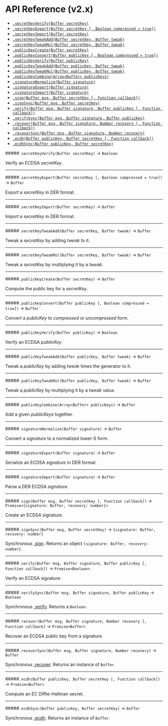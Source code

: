 # API Reference (v2.x)

- [`.secretKeyVerify(Buffer secretKey)`](#secretkeyverifybuffer-secretkey---boolean)
- [`.secretKeyExport(Buffer secretKey [, Boolean compressed = true])`](#secretkeyexportbuffer-secretkey--boolean-compressed--true---buffer)
- [`.secretKeyImport(Buffer secretKey)`](#secretkeyimportbuffer-secretkey---buffer)
- [`.secretKeyTweakAdd(Buffer secretKey, Buffer tweak)`](#secretkeytweakaddbuffer-secretkey-buffer-tweak---buffer)
- [`.secretKeyTweakMul(Buffer secretKey, Buffer tweak)`](#secretkeytweakmulbuffer-secretkey-buffer-tweak---buffer)
- [`.publicKeyCreate(Buffer secretKey)`](#publickeycreatebuffer-secretkey---buffer)
- [`.publicKeyConvert(Buffer publicKey [, Boolean compressed = true])`](#publickeyconvertbuffer-publickey--boolean-compressed--true---buffer)
- [`.publicKeyVerify(Buffer publicKey)`](#publickeyverifybuffer-publickey---boolean)
- [`.publicKeyTweakAdd(Buffer publicKey, Buffer tweak)`](#publickeytweakaddbuffer-publickey-buffer-tweak---buffer)
- [`.publicKeyTweakMul(Buffer publicKey, Buffer tweak)`](#publickeytweakmulbuffer-publickey-buffer-tweak---buffer)
- [`.publicKeyCombine(Array<Buffer> publicKeys)`](#publickeycombinearraybuffer-publickeys---buffer)
- [`.signatureNormalize(Buffer signature)`](#signaturenormalizebuffer-signature---buffer)
- [`.signatureExport(Buffer signature)`](#signatureexportbuffer-signature---buffer)
- [`.signatureImport(Buffer signature)`](#signatureimportbuffer-signature---buffer)
- [`.sign(Buffer msg, Buffer secretKey [, Function callback])`](#signbuffer-msg-buffer-secretkey--function-callback---promisesignature-buffer-recovery-number)
- [`.signSync(Buffer msg, Buffer secretKey)`](#signsyncbuffer-msg-buffer-secretkey---signature-buffer-recovery-number)
- [`.verify(Buffer msg, Buffer signature, Buffer publicKey [, Function callback])`](#verifybuffer-msg-buffer-signature-buffer-publickey--function-callback---promiseboolean)
- [`.verifySync(Buffer msg, Buffer signature, Buffer publicKey)`](#verifysyncbuffer-msg-buffer-signature-buffer-publickey---boolean)
- [`.recover(Buffer msg, Buffer signature, Number recovery [, Function callback])`](#recoverbuffer-msg-buffer-signature-number-recovery--function-callback---promisebuffer)
- [`.recoverSync(Buffer msg, Buffer signature, Number recovery)`](#recoversyncbuffer-msg-buffer-signature-number-recovery---buffer)
- [`.ecdh(Buffer publicKey, Buffer secretKey [, Function callback])`](#ecdhbuffer-publickey-buffer-secretkey--function-callback---promisebuffer)
- [`.ecdhSync(Buffer publicKey, Buffer secretKey)`](#ecdhsyncbuffer-publickey-buffer-secretkey---buffer)

#####`.secretKeyVerify(Buffer secretKey)` -> `Boolean`

Verify an ECDSA *secretKey*.

<hr>

#####`.secretKeyExport(Buffer secretKey [, Boolean compressed = true])` -> `Buffer`

Export a *secretKey* in DER format.

<hr>

#####`.secretKeyImport(Buffer secretKey)` -> `Buffer`

Import a *secretKey* in DER format.

<hr>

#####`.secretKeyTweakAdd(Buffer secretKey, Buffer tweak)` -> `Buffer`

Tweak a *secretKey* by adding *tweak* to it.

<hr>

#####`.secretKeyTweakMul(Buffer secretKey, Buffer tweak)` -> `Buffer`

Tweak a *secretKey* by multiplying it by a *tweak*.

<hr>

#####`.publicKeyCreate(Buffer secretKey)` -> `Buffer`

Compute the public key for a *secretKey*.

<hr>

#####`.publicKeyConvert(Buffer publicKey [, Boolean compressed = true])` -> `Buffer`

Convert a *publicKey* to *compressed* or *uncompressed* form.

<hr>

#####`.publicKeyVerify(Buffer publicKey)` -> `Boolean`

Verify an ECDSA *publicKey*.

<hr>

#####`.publicKeyTweakAdd(Buffer publicKey, Buffer tweak)` -> `Buffer`

Tweak a *publicKey* by adding *tweak* times the generator to it.

<hr>

#####`.publicKeyTweakMul(Buffer publicKey, Buffer tweak)` -> `Buffer`

Tweak a *publicKey* by multiplying it by a *tweak* value.

<hr>

#####`.publicKeyCombine(Array<Buffer> publicKeys)` -> `Buffer`

Add a given *publicKeys* together.

<hr>

#####`.signatureNormalize(Buffer signature)` -> `Buffer`

Convert a *signature* to a normalized lower-S form.

<hr>

#####`.signatureExport(Buffer signature)` -> `Buffer`

Serialize an ECDSA *signature* in DER format.

<hr>

#####`.signatureImport(Buffer signature)` -> `Buffer`

Parse a DER ECDSA *signature*.

<hr>

#####`.sign(Buffer msg, Buffer secretKey [, Function callback])` -> `Promise<{signature: Buffer, recovery: number}>`

Create an ECDSA signature.

<hr>

#####`.signSync(Buffer msg, Buffer secretKey)` -> `{signature: Buffer, recovery: number}`

Synchronous [.sign](#signbuffer-msg-buffer-secretkey--function-callback---promisesignature-buffer-recovery-number). Returns an object `{signature: Buffer, recovery: number}`.

<hr>

#####`.verify(Buffer msg, Buffer signature, Buffer publicKey [, Function callback])` -> `Promise<Boolean>`

Verify an ECDSA signature.

<hr>

#####`.verifySync(Buffer msg, Buffer signature, Buffer publicKey` -> `Boolean`

Synchronous [.verify](#verifybuffer-msg-buffer-signature-buffer-publickey--function-callback---promiseboolean). Returns a `Boolean`.

<hr>

#####`.recover(Buffer msg, Buffer signature, Number recovery [, Function callback]` -> `Promise<Buffer>`

Recover an ECDSA public key from a signature.

<hr>

#####`.recoverSync(Buffer msg, Buffer signature, Number recovery)` -> `Buffer`

Synchronous [.recover](#recoverbuffer-msg-buffer-signature-number-recovery--function-callback---promisebuffer). Returns an instance of `Buffer`.

<hr>

#####`.ecdh(Buffer publicKey, Buffer secretKey [, Function callback])` -> `Promise<Buffer>`

Compute an EC Diffie-Hellman secret.

<hr>

#####`.ecdhSync(Buffer publicKey, Buffer secretKey)` -> `Buffer`

Synchronous [.ecdh](#ecdhbuffer-publickey-buffer-secretkey--function-callback---promisebuffer). Returns an instance of `Buffer`.
